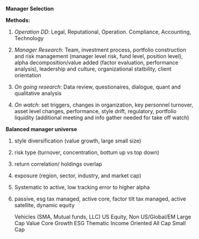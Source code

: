 **Manager Selection**

**Methods:**
1. _Operation DD_: Legal, Reputational, Operation. Compliance, Accounting, Technology
   
2. _Manager Research_: Team, investment process, portfolio construction and risk management (manager level risk, fund level, position level), alpha decomposition/value added (factor evaluation, performance analysis), leadership and culture, organizational statbility, client orientation

3. _On going research_: Data review, questionaires, dialogue, quant and qualitative analysis

4. _On watch_: set triggers, changes in organization, key personnel turnover, asset level changes, performance, style drift, regulatory, portfolio liquidity (additional meeting and info gather needed for take off watch)


**Balanced manager universe**
1. style diversification (value growth, large small size)

2. risk type (turnover, concentration, bottum up vs top down)

3. return correlation/ holdings overlap

4. exposure (region, sector, industry, and market cap)

5. Systematic to active, low tracking error to higher alpha

6. passive, esg tax managed, active core, factor tilt tax managed, active satellite, dynamic equity


      Vehicles (SMA, Mutual funds, LLC)
      US Equity, Non US/Global/EM
      Large Cap
Value
Core
Growth
ESG
Thematic
Income Oriented
      All Cap
      Small Cap



